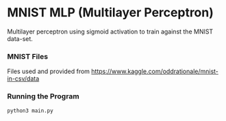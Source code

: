 # MNIST MLP (Multilayer Perceptron)

Multilayer perceptron using sigmoid activation to train against the MNIST data-set.

### MNIST Files

Files used and provided from https://www.kaggle.com/oddrationale/mnist-in-csv/data

### Running the Program

 `python3 main.py`
 
